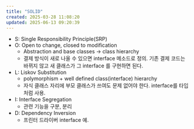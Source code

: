 ```yaml
---
title: "SOLID"
created: 2025-03-28 11:08:20
updated: 2025-06-13 09:20:39
---
```

  * S: Single Responsibility Principle(SRP)
  * O: Open to change, closed to modification
    * Abstraction and base classes -> class hierarchy
    * 결제 방식이 새로 나올 수 있으면 interface 메소드로 정의. 기존 결제 코드는 바뀌지 않고 새 클래스가 그 interface 를 구현하면 된다.
  * L: Liskov Substitution
    * polymorphism + well defined class(interface) hierarchy
    * 자식 클래스 자리에 부모 클래스가  쓰여도 문제 없어야 한다. interface를 타입처럼 사용.
  * I: Interface Segregation
    * 관련 기능을 구분, 분리
  * D: Dependency Inversion
    * 프린터 드라이버 interface 예.